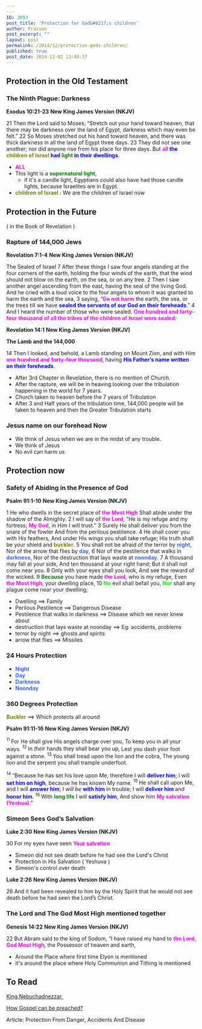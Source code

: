 ```yaml
---
---
ID: 3093
post_title: 'Protection for God&#8217;s children'
author: Praison
post_excerpt: ""
layout: post
permalink: /2014/12/protection-gods-children/
published: true
post_date: 2014-12-02 13:49:37
---
```

<h2>Protection in the Old Testament</h2>
<h3>The Ninth Plague: Darkness</h3>
<strong>Exodus 10:21-23</strong>
<strong> New King James Version (NKJV)</strong>

21 Then the Lord said to Moses, “Stretch out your hand toward heaven, that there may be darkness over the land of Egypt, darkness which may even be felt.” 22 So Moses stretched out his hand toward heaven, and there was thick darkness in all the land of Egypt three days. 23 They did not see one another; nor did anyone rise from his place for three days. But <span style="color: #0000ff;"><strong><span style="color: #ff00ff;">all</span> the <span style="color: #808000;">children of Israel</span> had <span style="color: #008000;">light</span> in their dwellings</strong></span>.
<ul>
	<li><span style="color: #ff00ff;"><strong>ALL</strong></span></li>
	<li>This light is a <span style="color: #008000;"><strong>supernatural light</strong></span>,
<ul>
	<li>if it's a candle light, Egyptians could also have had those candle lights, because Israelites are in Egypt.</li>
</ul>
</li>
	<li><strong><span style="color: #808000;">children of Israel :</span></strong> We are the children of Israel now</li>
</ul>
<h2>Protection in the Future</h2>
( in the Book of Revelation )
<h3>Rapture of 144,000 Jews</h3>
<strong>Revelation 7:1-4</strong>
<strong> New King James Version (NKJV)</strong>

The Sealed of Israel
7 After these things I saw four angels standing at the four corners of the earth, holding the four winds of the earth, that the wind should not blow on the earth, on the sea, or on any tree. 2 Then I saw another angel ascending from the east, having the seal of the living God. And he cried with a loud voice to the four angels to whom it was granted to harm the earth and the sea, 3 saying, “<span style="color: #ff00ff;"><strong>Do not harm</strong></span> the earth, the sea, or the trees till we have <strong><span style="color: #0000ff;">sealed the servants of our God on their foreheads</span></strong>.” 4 And I heard the number of those who were sealed. <span style="color: #ff00ff;"><strong>One hundred and forty-four thousand of all the tribes of the children of Israel were sealed</strong></span>:

<strong>Revelation 14:1</strong>
<strong> New King James Version (NKJV)</strong>

<strong>The Lamb and the 144,000</strong>

14 Then I looked, and behold, a Lamb standing on Mount Zion, and with Him <span style="color: #ff00ff;"><strong>one hundred and forty-four thousand</strong></span>, having <span style="color: #0000ff;"><strong>His Father’s name written on their foreheads</strong></span>.
<ul>
	<li>After 3rd Chapter in Revelation, there is no mention of Church.</li>
	<li>After the rapture, we will be in heaving looking over the tribulation happening in the world for 7 years.</li>
	<li>Church taken to heaven before the 7 years of Tribulation</li>
	<li>After 3 and Half years of the tribulation time, 144,000 people will be taken to heaven and then the Greater Tribulation starts</li>
</ul>
<h3>Jesus name on our forehead Now</h3>
<ul>
	<li>We think of Jesus when we are in the midst of any trouble.</li>
	<li>We think of Jesus</li>
	<li>No evil can harm us</li>
</ul>
<h2>Protection now</h2>
<h3>Safety of Abiding in the Presence of God</h3>
<strong>Psalm 91:1-10</strong>
<strong> New King James Version (NKJV)</strong>

1 He who dwells in the secret place of <span style="color: #ff00ff;"><strong>the Most High</strong></span>
Shall abide under the shadow of the Almighty.
2 I will say of <span style="color: #ff00ff;"><strong>the Lord</strong></span>, “He is my refuge and my fortress;
<span style="color: #ff00ff;"><strong>My God</strong></span>, in Him I will trust.”
3 Surely He shall deliver you from the snare of the fowler
And from the perilous pestilence.
4 He shall cover you with His feathers,
And under His wings you shall take refuge;
His truth shall be your shield and <span style="color: #808000;"><strong>buckler</strong></span>.
5 You shall not be afraid of the terror by <span style="color: #3366ff;"><strong>night</strong></span>,
Nor of the arrow that flies by <span style="color: #3366ff;"><strong>day</strong></span>,
6 Nor of the pestilence that walks in <span style="color: #3366ff;"><strong>darkness</strong></span>,
Nor of the destruction that lays waste at <span style="color: #3366ff;"><strong>noonday</strong></span>.
7 A thousand may fall at your side,
And ten thousand at your right hand;
But it shall not come near you.
8 Only with your eyes shall you look,
And see the reward of the wicked.
9 <span style="color: #008000;"><strong>Because</strong></span> you have made <span style="color: #ff00ff;"><strong>the Lord</strong></span>, who is my refuge,
Even <span style="color: #ff00ff;"><strong>the Most High</strong></span>, your dwelling place,
10 <span style="color: #00ff00;"><strong>No</strong> </span>evil shall befall you,
<span style="color: #00ff00;"><strong>Nor</strong> </span>shall any plague come near your dwelling;
<ul>
	<li>Dwelling ==&gt; Family</li>
	<li>Perilous Pestilence ==&gt; Dangerous Disease</li>
	<li>Pestilence that walks in darkness ==&gt; Disease which we never knew about</li>
	<li>destruction that lays waste at noonday ==&gt; Eg: accidents, problems</li>
	<li>terror by night ==&gt; ghosts and spirits</li>
	<li>arrow that flies ==&gt; Missiles</li>
</ul>
<h3>24 Hours Protection</h3>
<ul>
	<li><span style="color: #3366ff;"><strong>Night</strong></span></li>
	<li><span style="color: #3366ff;"><strong>Day</strong></span></li>
	<li><span style="color: #3366ff;"><strong>Darkness</strong></span></li>
	<li><span style="color: #3366ff;"><strong>Noonday</strong></span></li>
</ul>
<h3>360 Degrees Protection</h3>
<span style="color: #808000;"><strong>Buckler</strong> </span>==&gt; Which protects all around

<strong>Psalm 91:11-16</strong>
<strong>New King James Version (NKJV)</strong>
<div class="poetry top-1">
<p class="line"><span id="en-NKJV-15407" class="text Ps-91-11"><sup class="versenum">11 </sup>For He shall give His angels charge over you,</span>
<span class="text Ps-91-11">To keep you in all your ways.</span>
<span id="en-NKJV-15408" class="text Ps-91-12"><sup class="versenum">12 </sup>In <i>their</i> hands they shall bear you up,</span>
<span class="text Ps-91-12">Lest you dash your foot against a stone.</span>
<span id="en-NKJV-15409" class="text Ps-91-13"><sup class="versenum">13 </sup>You shall tread upon the lion and the cobra,</span>
<span class="text Ps-91-13">The young lion and the serpent you shall trample underfoot.</span></p>

</div>
<div class="poetry top-1">
<p class="line"><span id="en-NKJV-15410" class="text Ps-91-14"><sup class="versenum">14 </sup>“Because he has set his love upon Me, therefore I will <span style="color: #0000ff;"><strong>deliver him</strong></span>;</span>
<span class="text Ps-91-14">I will <span style="color: #0000ff;"><strong>set him on high</strong></span>, because he has known My name.</span>
<span id="en-NKJV-15411" class="text Ps-91-15"><sup class="versenum">15 </sup>He shall call upon Me, and I will <span style="color: #0000ff;"><strong>answer him</strong></span>;</span>
<span class="text Ps-91-15">I <i>will be</i> <span style="color: #0000ff;"><strong>with him</strong></span> in trouble;</span>
<span class="text Ps-91-15">I will <span style="color: #0000ff;"><strong>deliver him</strong></span> and <strong><span style="color: #0000ff;">honor him</span></strong>.</span>
<span id="en-NKJV-15412" class="text Ps-91-16"><sup class="versenum">16 </sup>With <span style="color: #008000;"><strong>long life</strong></span> I will <span style="color: #0000ff;"><strong>satisfy him</strong></span>,</span>
<span class="text Ps-91-16">And show him <span style="color: #ff00ff;"><strong>My salvation (Yeshua)</strong></span>.”</span></p>

<h3><span id="en-NKJV-24999" class="text Luke-2-25">Simeon Sees God’s Salvation</span></h3>
<strong>Luke 2:30</strong>
<strong> New King James Version (NKJV)</strong>

30 For my eyes have seen <span style="color: #ff00ff;"><strong>Your salvation</strong></span>
<ul>
	<li>Simeon did not see death before he had see the Lord's Christ</li>
	<li>Protection in His Salvation ( Yeshuva )</li>
	<li>Simeon's control over death</li>
</ul>
<strong>Luke 2:26</strong>
<strong> New King James Version (NKJV)</strong>

26 And it had been revealed to him by the Holy Spirit that he would not see death before he had seen the Lord’s Christ.

</div>
<h3>The Lord and The God Most High mentioned together</h3>
<strong>Genesis 14:22</strong>
<strong> New King James Version (NKJV)</strong>

22 But Abram said to the king of Sodom, “I have raised my hand to <span style="color: #ff00ff;"><strong>the Lord, God Most High</strong></span>, the Possessor of heaven and earth,
<ul>
	<li>Around the Place where first time Elyon is mentioned</li>
	<li>It's around the place where Holy Communion and Tithing is mentioned</li>
</ul>
<h2>To Read</h2>
<a title="King Nebuchadnezzar" href="http://biblerevelation.org/2014/12/02/king-nebuchadnezzar/">King Nebuchadnezzar </a>

<a title="How Gospel can be preached?" href="http://biblerevelation.org/2014/12/03/how-gospel-can-be-preached/">How Gospel can be preached?</a>

Article: Protection From Danger, Accidents And Disease